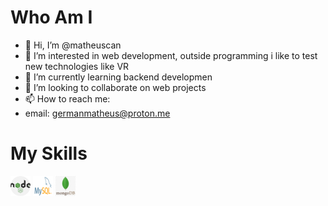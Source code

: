 ﻿# Who Am I
- 👋 Hi, I’m @matheuscan
- 👀 I’m interested in web development, outside programming i like to test new technologies like VR 
- 🌱 I’m currently learning backend developmen
- 💞️ I’m looking to collaborate on web projects
- 📫 How to reach me:
- email: germanmatheus@proton.me

# My Skills

![NodeJS](/images/nodejs.png) ![MySQL](/images/mysql.png) ![MongoDB](/images/mongo.png)
